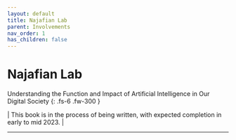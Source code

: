 ```yaml
---
layout: default
title: Najafian Lab
parent: Involvements
nav_order: 1
has_children: false
---
```


# Najafian Lab

Understanding the Function and Impact of Artificial Intelligence in Our Digital Society 
{: .fs-6 .fw-300 }

| This book is in the process of being written, with expected completion in early to mid 2023. |

---
